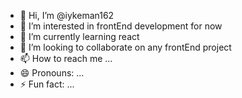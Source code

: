 - 👋 Hi, I’m @iykeman162
- 👀 I’m interested in frontEnd development for now
- 🌱 I’m currently learning react
- 💞️ I’m looking to collaborate on any frontEnd project
- 📫 How to reach me ...
- 😄 Pronouns: ...
- ⚡ Fun fact: ...

<!---
iykeman162/iykeman162 is a ✨ special ✨ repository because its `README.md` (this file) appears on your GitHub profile.
You can click the Preview link to take a look at your changes.
--->
